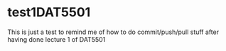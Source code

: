 # test1DAT5501
This is just a test to remind me of how to do commit/push/pull stuff after having done lecture 1 of DAT5501
